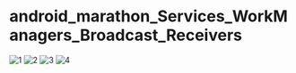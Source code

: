 # android_marathon_Services_WorkManagers_Broadcast_Receivers

![1](https://github.com/kekuchh/android_marathon_Services_WorkManagers_Broadcast_Receivers/assets/98802601/d777de2f-0bdc-462f-be9a-74a8ecf6ce83)
![2](https://github.com/kekuchh/android_marathon_Services_WorkManagers_Broadcast_Receivers/assets/98802601/0450887e-0569-4f82-b2dd-a4d671d8ffb6)
![3](https://github.com/kekuchh/android_marathon_Services_WorkManagers_Broadcast_Receivers/assets/98802601/8b2c350f-602b-4278-9588-a0758df4077e)
![4](https://github.com/kekuchh/android_marathon_Services_WorkManagers_Broadcast_Receivers/assets/98802601/9753196e-7aa4-4232-a9e8-33cc92ed768a)
